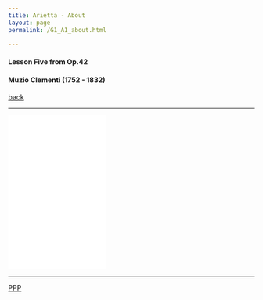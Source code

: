 ```yaml
---
title: Arietta - About
layout: page
permalink: /G1_A1_about.html

---
```



#### Lesson Five from Op.42

#### Muzio Clementi (1752 - 1832)

[back](G1_A1_pathway2)

***


<iframe width="200" height="315" src="//www.youtube.com/embed/WQBNUHzeCG4?controls=0&amp;showinfo=0" frameborder="0" allowfullscreen></iframe>

***





[PPP](https://itunes.apple.com/gb/app/abrsm-piano-practice-partner/id891238739?mt=8>)



